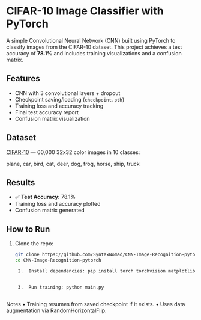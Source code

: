 

# CIFAR-10 Image Classifier with PyTorch

A simple Convolutional Neural Network (CNN) built using PyTorch to classify images from the CIFAR-10 dataset. This project achieves a test accuracy of **78.1%** and includes training visualizations and a confusion matrix.

##  Features
- CNN with 3 convolutional layers + dropout
- Checkpoint saving/loading (`checkpoint.pth`)
- Training loss and accuracy tracking
- Final test accuracy report
- Confusion matrix visualization

##  Dataset
[CIFAR-10](https://www.cs.toronto.edu/~kriz/cifar.html) — 60,000 32x32 color images in 10 classes:

plane, car, bird, cat, deer, dog, frog, horse, ship, truck

##  Results
- ✅ **Test Accuracy:** 78.1%
-  Training loss and accuracy plotted
-  Confusion matrix generated

##  How to Run
1. Clone the repo:
   ```bash
   git clone https://github.com/SyntaxNomad/CNN-Image-Recognition-pytorch
   cd CNN-Image-Recognition-pytorch

	2.	Install dependencies: pip install torch torchvision matplotlib scikit-learn


	3.	Run training: python main.py



 Notes
	•	Training resumes from saved checkpoint if it exists.
	•	Uses data augmentation via RandomHorizontalFlip.
